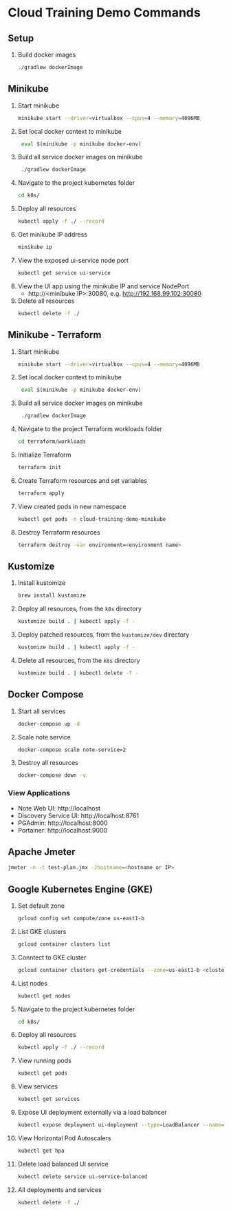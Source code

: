 # Cloud Training Demo Commands

## Setup
1. Build docker images
    ```bash
    ./gradlew dockerImage
    ```

## Minikube
1. Start minikube
    ```bash
    minikube start --driver=virtualbox --cpus=4 --memory=4096MB
    ```
1. Set local docker context to minikube
    ```bash
     eval $(minikube -p minikube docker-env)
    ```
1. Build all service docker images on minikube
    ```bash
     ./gradlew dockerImage
    ```
1. Navigate to the project kubernetes folder
    ```bash
    cd k8s/
    ```
1. Deploy all resources
    ```bash
    kubectl apply -f ./ --record
    ``` 
1. Get minikube IP address
    ```bash
    minikube ip
    ```
1. View the exposed ui-service node port
    ```bash
    kubectl get service ui-service
    ```
1. View the UI app using the minikube IP and service NodePort
    - http://&lt;minibuke IP>:30080, e.g. http://192.168.99.102:30080
1. Delete all resources
    ```bash
    kubectl delete -f ./
    ```

## Minikube - Terraform
1. Start minikube
    ```bash
    minikube start --driver=virtualbox --cpus=4 --memory=4096MB
    ```
1. Set local docker context to minikube
    ```bash
     eval $(minikube -p minikube docker-env)
    ```
1. Build all service docker images on minikube
    ```bash
     ./gradlew dockerImage
    ```
1. Navigate to the project Terraform workloads folder
    ```bash
    cd terraform/workloads
    ```
1. Initialize Terraform
     ```bash
    terraform init
    ```
1. Create Terraform resources and set variables
     ```bash
    terraform apply
    ```
1. View created pods in new namespace
     ```bash
    kubectl get pods -n cloud-training-demo-minikube
    ```
1. Destroy Terraform resources
     ```bash
    terraform destroy -var environment=<environment name>
    ```

## Kustomize
1. Install kustomize
    ```bash
    brew install kustomize
    ```
1. Deploy all resources, from the `k8s` directory
    ```bash
    kustomize build . | kubectl apply -f -
    ```
1. Deploy patched resources, from the `kustomize/dev` directory
    ```bash
    kustomize build . | kubectl apply -f -
    ```
1. Delete all resources, from the `k8s` directory
    ```bash
    kustomize build . | kubectl delete -f -
    ```

## Docker Compose
1. Start all services
    ```bash
    docker-compose up -d
    ```
1. Scale note service
    ```bash
    docker-compose scale note-service=2
    ```
1. Destroy all resources
    ```bash
    docker-compose down -v
    ```
    
### View Applications
- Note Web UI: http://localhost
- Discovery Service UI: http://localhost:8761
- PGAdmin: http://localhost:8000
- Portainer: http://localhost:9000

## Apache Jmeter
```bash
jmeter -n -t test-plan.jmx -Jhostname=<hostname or IP>
```

## Google Kubernetes Engine (GKE)
1. Set default zone
    ```bash
    gcloud config set compute/zone us-east1-b
    ```
1. List GKE clusters
    ```bash
    gcloud container clusters list
    ```
1. Conntect to GKE cluster
    ```bash
    gcloud container clusters get-credentials --zone=us-east1-b <cluster-name>
    ```
1. List nodes
    ```bash
    kubectl get nodes
    ```
1. Navigate to the project kubernetes folder
    ```bash
    cd k8s/
    ```
1. Deploy all resources
    ```bash
    kubectl apply -f ./ --record
    ```
1. View running pods
    ```bash
    kubectl get pods
    ```
1. View services
    ```bash
    kubectl get services
    ```
1. Expose UI deployment externally via a load balancer
    ```bash
    kubectl expose deployment ui-deployment --type=LoadBalancer --name=ui-service-balanced
    ```
1. View Horizontal Pod Autoscalers
    ```bash
    kubectl get hpa
    ```
1. Delete load balanced UI service
    ```bash
    kubectl delete service ui-service-balanced
    ```
1. All deployments and services
    ```bash
    kubectl delete -f ./
    ```
